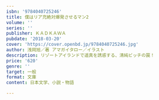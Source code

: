 ```yaml
---
isbn: '9784040725246'
title: 僕はリア充絶対爆発させるマン2
volume: ''
series: ''
publisher: ＫＡＤＫＡＷＡ
pubdate: '2018-03-20'
cover: 'https://cover.openbd.jp/9784040725246.jpg'
author: 浅岡旭／著 アマガイタロー／イラスト
description: リゾートアイランドで遥真を誘惑する、清純ビッチの罠！
price: '620'
genre: ''
target: 一般
format: 文庫
content: 日本文学、小説・物語

---
```

